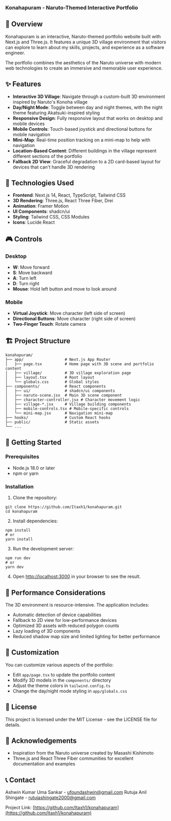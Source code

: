 ### Konahapuram - Naruto-Themed Interactive Portfolio


## 🍃 Overview

Konahapuram is an interactive, Naruto-themed portfolio website built with Next.js and Three.js. It features a unique 3D village environment that visitors can explore to learn about my skills, projects, and experience as a software engineer.

The portfolio combines the aesthetics of the Naruto universe with modern web technologies to create an immersive and memorable user experience.

## ✨ Features

- **Interactive 3D Village**: Navigate through a custom-built 3D environment inspired by Naruto's Konoha village
- **Day/Night Mode**: Toggle between day and night themes, with the night theme featuring Akatsuki-inspired styling
- **Responsive Design**: Fully responsive layout that works on desktop and mobile devices
- **Mobile Controls**: Touch-based joystick and directional buttons for mobile navigation
- **Mini-Map**: Real-time position tracking on a mini-map to help with navigation
- **Location-Based Content**: Different buildings in the village represent different sections of the portfolio
- **Fallback 2D View**: Graceful degradation to a 2D card-based layout for devices that can't handle 3D rendering


## 🚀 Technologies Used

- **Frontend**: Next.js 14, React, TypeScript, Tailwind CSS
- **3D Rendering**: Three.js, React Three Fiber, Drei
- **Animation**: Framer Motion
- **UI Components**: shadcn/ui
- **Styling**: Tailwind CSS, CSS Modules
- **Icons**: Lucide React


## 🎮 Controls

### Desktop

- **W**: Move forward
- **S**: Move backward
- **A**: Turn left
- **D**: Turn right
- **Mouse**: Hold left button and move to look around


### Mobile

- **Virtual Joystick**: Move character (left side of screen)
- **Directional Buttons**: Move character (right side of screen)
- **Two-Finger Touch**: Rotate camera


## 🏗️ Project Structure

```plaintext
konahapuram/
├── app/                  # Next.js App Router
│   ├── page.tsx          # Home page with 3D scene and portfolio content
│   ├── village/          # 3D village exploration page
│   ├── layout.tsx        # Root layout
│   └── globals.css       # Global styles
├── components/           # React components
│   ├── ui/               # shadcn/ui components
│   ├── naruto-scene.jsx  # Main 3D scene component
│   ├── character-controller.jsx # Character movement logic
│   ├── village-*.jsx     # Village building components
│   ├── mobile-controls.tsx # Mobile-specific controls
│   └── mini-map.jsx      # Navigation mini-map
├── hooks/                # Custom React hooks
├── public/               # Static assets
└── ...
```

## 🚀 Getting Started

### Prerequisites

- Node.js 18.0 or later
- npm or yarn


### Installation

1. Clone the repository:

```shellscript
git clone https://github.com/Itaxh1/konahapuram.git
cd konahapuram
```


2. Install dependencies:

```shellscript
npm install
# or
yarn install
```


3. Run the development server:

```shellscript
npm run dev
# or
yarn dev
```


4. Open [http://localhost:3000](http://localhost:3000) in your browser to see the result.


## 📱 Performance Considerations

The 3D environment is resource-intensive. The application includes:

- Automatic detection of device capabilities
- Fallback to 2D view for low-performance devices
- Optimized 3D assets with reduced polygon counts
- Lazy loading of 3D components
- Reduced shadow map size and limited lighting for better performance


## 🎨 Customization

You can customize various aspects of the portfolio:

- Edit `app/page.tsx` to update the portfolio content
- Modify 3D models in the `components/` directory
- Adjust the theme colors in `tailwind.config.ts`
- Change the day/night mode styling in `app/globals.css`


## 📝 License

This project is licensed under the MIT License - see the LICENSE file for details.

## 🙏 Acknowledgements

- Inspiration from the Naruto universe created by Masashi Kishimoto
- Three.js and React Three Fiber communities for excellent documentation and examples



## 📞 Contact

Ashwin Kumar Uma Sankar - [ufoundashwin@gmail.com](mailto:ufoundashwin@gmail.com)
Rutuja Anil Shingate - [rutujashingate2000@gmail.com](mailto:rutujashingate2000@gmail.com)

Project Link: [https://github.com/Itaxh1/konahapuram](https://github.com/Itaxh1/konahapuram)
